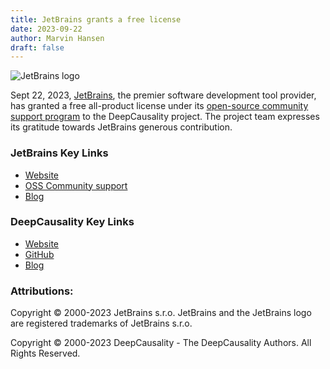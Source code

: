 ```yaml
---
title: JetBrains grants a free license
date: 2023-09-22
author: Marvin Hansen
draft: false
---
```


[//]: # (SPDX-License-Identifier: CC-BY-4.0)

![JetBrains logo](/img/jb_beam.svg)

Sept 22, 2023, [JetBrains](https://www.jetbrains.com/), the premier software development tool provider, has granted a free all-product license 
under its [open-source community support program](https://www.jetbrains.com/community/opensource/#support) 
to the DeepCausality project. The project team expresses its gratitude towards JetBrains generous contribution.

### JetBrains Key Links
* [Website](https://www.jetbrains.com/)
* [OSS Community support](https://www.jetbrains.com/community/opensource/#support)
* [Blog](https://blog.jetbrains.com/)

### DeepCausality Key Links
* [Website](https://deepcausality.com/)
* [GitHub](https://github.com/deepcausality-rs)
* [Blog](https://deepcausality.com/blog/)

### Attributions:

Copyright © 2000-2023 JetBrains s.r.o. JetBrains and the JetBrains logo are registered trademarks of JetBrains s.r.o.

Copyright © 2000-2023 DeepCausality - The DeepCausality Authors. All Rights Reserved.